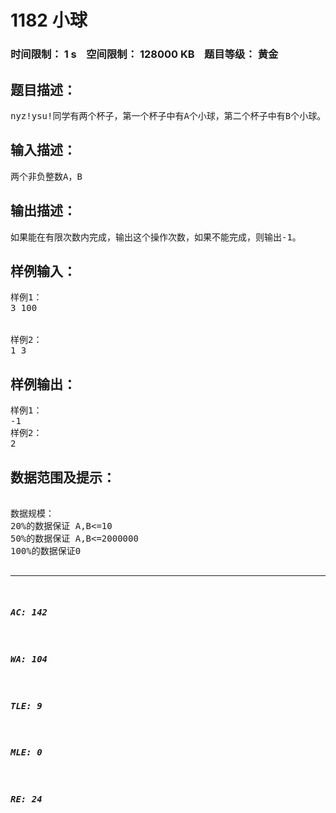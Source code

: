 # 1182 小球   
### 时间限制： 1 s&nbsp;&nbsp;&nbsp;&nbsp;空间限制： 128000 KB&nbsp;&nbsp;&nbsp;&nbsp;题目等级： 黄金  
## 题目描述：  

<pre>
nyz!ysu!同学有两个杯子，第一个杯子中有A个小球，第二个杯子中有B个小球。(0 < A + B < 2147483648)。小球可以从一个杯子被拿到另一个杯子，但是每次从一个杯子拿到另一个杯子的小球的数量必须等于另一个杯子中小球的数量。nyz!ysu!同学需要弄清是否能在若干次操作后将所有的小球移到同一个杯子。(杯子容量>=A+B)，如果不能在有限的次数内完成则输出-1。
</pre>
  
  
## 输入描述：  

<pre>
两个非负整数A，B
</pre>
  
  
## 输出描述：  

<pre>
如果能在有限次数内完成，输出这个操作次数，如果不能完成，则输出-1。
</pre>
  
  
## 样例输入：  

<pre>
样例1：
3 100
 
 
样例2：
1 3
</pre>
  
  
## 样例输出：  

<pre>
样例1：
-1
样例2：
2
</pre>
  
  
## 数据范围及提示：  

<pre>

数据规模：
20%的数据保证 A,B<=10
50%的数据保证 A,B<=2000000
100%的数据保证0<A+B<2147483648

</pre>
  
  
***  

##### AC: 142  
##### WA: 104  
##### TLE: 9  
##### MLE: 0  
##### RE: 24  
